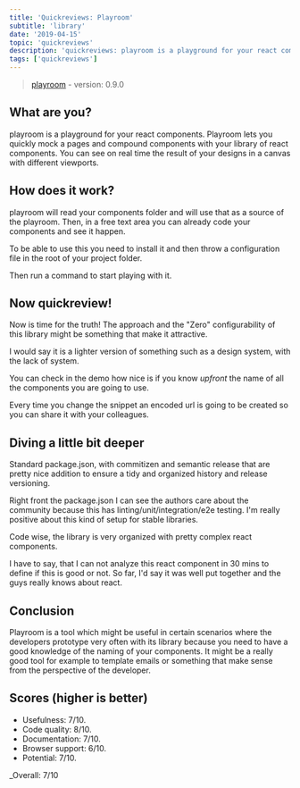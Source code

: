 ```yaml
---
title: 'Quickreviews: Playroom'
subtitle: 'library'
date: '2019-04-15'
topic: 'quickreviews'
description: 'quickreviews: playroom is a playground for your react components'
tags: ['quickreviews']
---
```


> [playroom](https://github.com/seek-oss/playroom) - version: 0.9.0

## What are you?

playroom is a playground for your react components. Playroom lets you quickly mock a pages and compound components with your library of react components. You can see on real time the result of your designs in a canvas with different viewports.

## How does it work?

playroom will read your components folder and will use that as a source of the playroom. Then, in a free text area you can already code your components and see it happen.

To be able to use this you need to install it and then throw a configuration file in the root of your project folder.

Then run a command to start playing with it.

## Now quickreview!

Now is time for the truth! The approach and the "Zero" configurability of this library might be something that make it attractive.

I would say it is a lighter version of something such as a design system, with the lack of system.

You can check in the demo how nice is if you know _upfront_ the name of all the components you are going to use.

Every time you change the snippet an encoded url is going to be created so you can share it with your colleagues.

## Diving a little bit deeper

Standard package.json, with commitizen and semantic release that are pretty nice addition to ensure a tidy and organized history and release versioning.

Right front the package.json I can see the authors care about the community because this has linting/unit/integration/e2e testing. I'm really positive about this kind of setup for stable libraries.

Code wise, the library is very organized with pretty complex react components.

I have to say, that I can not analyze this react component in 30 mins to define if this is good or not. So far, I'd say it was well put together and the guys really knows about react.

## Conclusion

Playroom is a tool which might be useful in certain scenarios where the developers prototype very often with its library because you need to have a good knowledge of the naming of your components. It might be a really good tool for example to template emails or something that make sense from the perspective of the developer.

## Scores (higher is better)

- Usefulness: 7/10.
- Code quality: 8/10.
- Documentation: 7/10.
- Browser support: 6/10.
- Potential: 7/10.

\_Overall: 7/10
